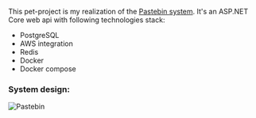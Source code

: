 This pet-project is my realization of the [Pastebin system](https://en.wikipedia.org/wiki/Pastebin). It's an ASP.NET Core web api with following technologies stack:
+ PostgreSQL
+ AWS integration
+ Redis
+ Docker
+ Docker compose

### System design:
![Pastebin](https://github.com/merlin7337/Pastebin/assets/112899660/8f727f73-db1e-4523-80fc-adf0a915b8d8)

